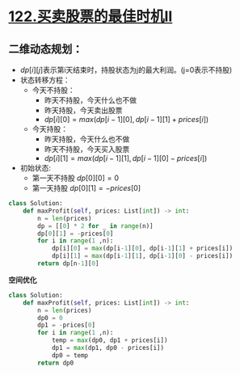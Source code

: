 # [122.买卖股票的最佳时机II](https://leetcode-cn.com/problems/best-time-to-buy-and-sell-stock-ii/)

## 二维动态规划：

+ $dp[i][j]$表示第i天结束时，持股状态为j的最大利润。(j=0表示不持股)
+ 状态转移方程：
  + 今天不持股：
    + 昨天不持股，今天什么也不做
    + 昨天持股，今天卖出股票
    + $dp[i][0] = max(dp[i-1][0], dp[i-1][1] + prices[i])$
  + 今天持股：
    + 昨天持股，今天什么也不做
    + 昨天不持股，今天买入股票
    + $dp[i][1] = max(dp[i-1][1], dp[i-1][0] - prices[i])$
+ 初始状态:
  + 第一天不持股 $dp[0][0] = 0$
  + 第一天持股 $dp[0][1] = -prices[0]$

```python
class Solution:
    def maxProfit(self, prices: List[int]) -> int:
        n = len(prices)
        dp = [[0] * 2 for _ in range(n)]
        dp[0][1] = -prices[0]
        for i in range(1 ,n):
            dp[i][0] = max(dp[i-1][0], dp[i-1][1] + prices[i])
            dp[i][1] = max(dp[i-1][1], dp[i-1][0] - prices[i])
        return dp[n-1][0]
```

**空间优化**

```python
class Solution:
    def maxProfit(self, prices: List[int]) -> int:
        n = len(prices)
        dp0 = 0
        dp1 = -prices[0]
        for i in range(1 ,n):
            temp = max(dp0, dp1 + prices[i])
            dp1 = max(dp1, dp0 - prices[i])
            dp0 = temp
        return dp0
```

